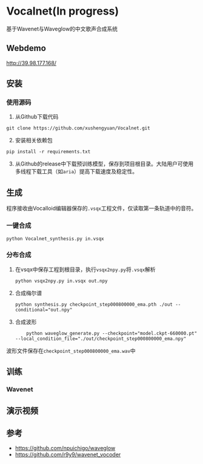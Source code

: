 # Vocalnet(In progress)

基于Wavenet与Waveglow的中文歌声合成系统

## Webdemo
http://39.98.177.168/
## 安装

### 使用源码
   1. 从Github下载代码
```
git clone https://github.com/xushengyuan/Vocalnet.git
```
   2. 安装相关依赖包
```
pip install -r requirements.txt
```
   3. 从Github的release中下载预训练模型，保存到项目根目录。大陆用户可使用多线程下载工具（如`aria`）提高下载速度及稳定性。

## 生成
程序接收由Vocalloid编辑器保存的`.vsqx`工程文件，仅读取第一条轨道中的音符。

### 一键合成
```
python Vocalnet_synthesis.py in.vsqx
```
### 分布合成
   1. 在vsqx中保存工程到根目录，执行`vsqx2npy.py`将`.vsqx`解析
      
       ```
       python vsqx2npy.py in.vsqx out.npy
       ```

   2. 合成梅尔谱
      
      ```
      python synthesis.py checkpoint_step000800000_ema.pth ./out --conditional="out.npy"
      ```

   3. 合成波形

      ```
          python waveglow_generate.py --checkpoint="model.ckpt-660000.pt" --local_condition_file="./out/checkpoint_step000800000_ema.npy"
      ```

波形文件保存在`checkpoint_step000800000_ema.wav`中

## 训练

### Wavenet


## 演示视频

## 参考

- https://github.com/npuichigo/waveglow
- https://github.com/r9y9/wavenet_vocoder
